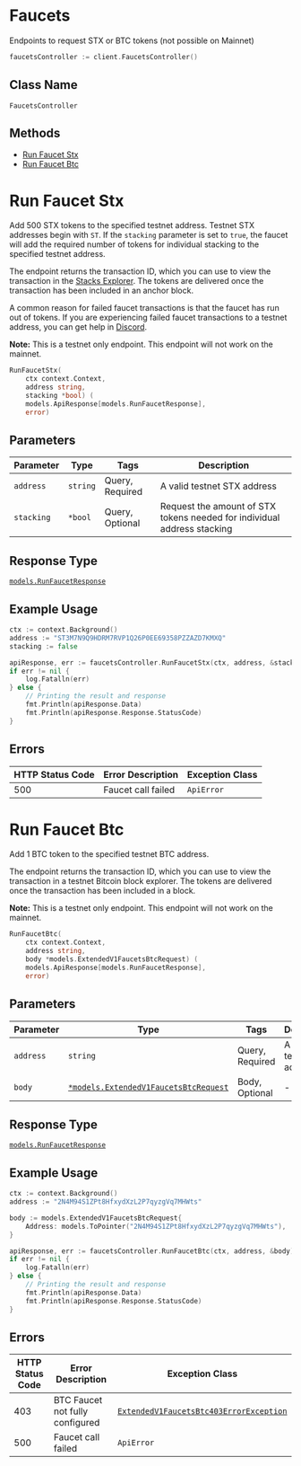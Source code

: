 # Faucets

Endpoints to request STX or BTC tokens (not possible on Mainnet)

```go
faucetsController := client.FaucetsController()
```

## Class Name

`FaucetsController`

## Methods

- [Run Faucet Stx](../../doc/controllers/faucets.md#run-faucet-stx)
- [Run Faucet Btc](../../doc/controllers/faucets.md#run-faucet-btc)

# Run Faucet Stx

Add 500 STX tokens to the specified testnet address. Testnet STX addresses begin with `ST`. If the `stacking`
parameter is set to `true`, the faucet will add the required number of tokens for individual stacking to the
specified testnet address.

The endpoint returns the transaction ID, which you can use to view the transaction in the
[Stacks Explorer](https://explorer.hiro.so/?chain=testnet). The tokens are delivered once the transaction has
been included in an anchor block.

A common reason for failed faucet transactions is that the faucet has run out of tokens. If you are experiencing
failed faucet transactions to a testnet address, you can get help in [Discord](https://stacks.chat).

**Note:** This is a testnet only endpoint. This endpoint will not work on the mainnet.

```go
RunFaucetStx(
    ctx context.Context,
    address string,
    stacking *bool) (
    models.ApiResponse[models.RunFaucetResponse],
    error)
```

## Parameters

| Parameter  | Type     | Tags            | Description                                                             |
| ---------- | -------- | --------------- | ----------------------------------------------------------------------- |
| `address`  | `string` | Query, Required | A valid testnet STX address                                             |
| `stacking` | `*bool`  | Query, Optional | Request the amount of STX tokens needed for individual address stacking |

## Response Type

[`models.RunFaucetResponse`](../../doc/models/run-faucet-response.md)

## Example Usage

```go
ctx := context.Background()
address := "ST3M7N9Q9HDRM7RVP1Q26P0EE69358PZZAZD7KMXQ"
stacking := false

apiResponse, err := faucetsController.RunFaucetStx(ctx, address, &stacking)
if err != nil {
    log.Fatalln(err)
} else {
    // Printing the result and response
    fmt.Println(apiResponse.Data)
    fmt.Println(apiResponse.Response.StatusCode)
}
```

## Errors

| HTTP Status Code | Error Description  | Exception Class |
| ---------------- | ------------------ | --------------- |
| 500              | Faucet call failed | `ApiError`      |

# Run Faucet Btc

Add 1 BTC token to the specified testnet BTC address.

The endpoint returns the transaction ID, which you can use to view the transaction in a testnet Bitcoin block
explorer. The tokens are delivered once the transaction has been included in a block.

**Note:** This is a testnet only endpoint. This endpoint will not work on the mainnet.

```go
RunFaucetBtc(
    ctx context.Context,
    address string,
    body *models.ExtendedV1FaucetsBtcRequest) (
    models.ApiResponse[models.RunFaucetResponse],
    error)
```

## Parameters

| Parameter | Type                                                                                         | Tags            | Description                 |
| --------- | -------------------------------------------------------------------------------------------- | --------------- | --------------------------- |
| `address` | `string`                                                                                     | Query, Required | A valid testnet BTC address |
| `body`    | [`*models.ExtendedV1FaucetsBtcRequest`](../../doc/models/extended-v1-faucets-btc-request.md) | Body, Optional  | -                           |

## Response Type

[`models.RunFaucetResponse`](../../doc/models/run-faucet-response.md)

## Example Usage

```go
ctx := context.Background()
address := "2N4M94S1ZPt8HfxydXzL2P7qyzgVq7MHWts"

body := models.ExtendedV1FaucetsBtcRequest{
    Address: models.ToPointer("2N4M94S1ZPt8HfxydXzL2P7qyzgVq7MHWts"),
}

apiResponse, err := faucetsController.RunFaucetBtc(ctx, address, &body)
if err != nil {
    log.Fatalln(err)
} else {
    // Printing the result and response
    fmt.Println(apiResponse.Data)
    fmt.Println(apiResponse.Response.StatusCode)
}
```

## Errors

| HTTP Status Code | Error Description               | Exception Class                                                                                            |
| ---------------- | ------------------------------- | ---------------------------------------------------------------------------------------------------------- |
| 403              | BTC Faucet not fully configured | [`ExtendedV1FaucetsBtc403ErrorException`](../../doc/models/extended-v1-faucets-btc-403-error-exception.md) |
| 500              | Faucet call failed              | `ApiError`                                                                                                 |
